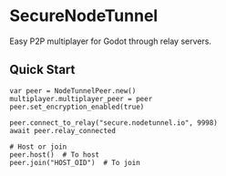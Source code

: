 # SecureNodeTunnel

Easy P2P multiplayer for Godot through relay servers.

## Quick Start

```gdscript
var peer = NodeTunnelPeer.new()
multiplayer.multiplayer_peer = peer
peer.set_encryption_enabled(true)

peer.connect_to_relay("secure.nodetunnel.io", 9998)
await peer.relay_connected

# Host or join
peer.host()  # To host
peer.join("HOST_OID")  # To join
